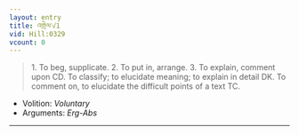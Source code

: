 ```yaml
---
layout: entry
title: འགྲེལ་√1
vid: Hill:0329
vcount: 0
---
```

> 1\. To beg, supplicate\. 2\. To put in, arrange\. 3\. To explain, comment upon CD\. To classify; to elucidate meaning; to explain in detail DK\. To comment on, to elucidate the difficult points of a text TC\.

* Volition: _Voluntary_
* Arguments: _Erg-Abs_

---

